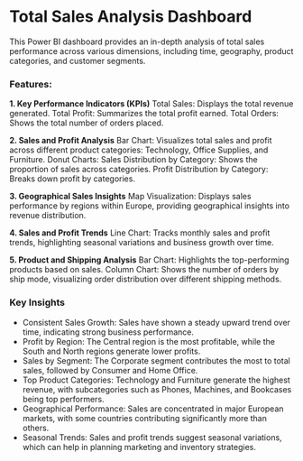 # Total Sales Analysis Dashboard

This Power BI dashboard provides an in-depth analysis of total sales performance across various dimensions, including time, geography, product categories, and customer segments.

### Features:

**1. Key Performance Indicators (KPIs)**
Total Sales: Displays the total revenue generated.
Total Profit: Summarizes the total profit earned.
Total Orders: Shows the total number of orders placed.

**2. Sales and Profit Analysis**
Bar Chart: Visualizes total sales and profit across different product categories: Technology, Office Supplies, and Furniture.
Donut Charts:
Sales Distribution by Category: Shows the proportion of sales across categories.
Profit Distribution by Category: Breaks down profit by categories.

**3. Geographical Sales Insights**
Map Visualization: Displays sales performance by regions within Europe, providing geographical insights into revenue distribution.

**4. Sales and Profit Trends**
Line Chart: Tracks monthly sales and profit trends, highlighting seasonal variations and business growth over time.

**5. Product and Shipping Analysis**
Bar Chart: Highlights the top-performing products based on sales.
Column Chart: Shows the number of orders by ship mode, visualizing order distribution over different shipping methods.

### Key Insights
* Consistent Sales Growth: Sales have shown a steady upward trend over time, indicating strong business performance.
* Profit by Region: The Central region is the most profitable, while the South and North regions generate lower profits.
* Sales by Segment: The Corporate segment contributes the most to total sales, followed by Consumer and Home Office.
* Top Product Categories: Technology and Furniture generate the highest revenue, with subcategories such as Phones, Machines, and Bookcases being top performers.
* Geographical Performance: Sales are concentrated in major European markets, with some countries contributing significantly more than others.
* Seasonal Trends: Sales and profit trends suggest seasonal variations, which can help in planning marketing and inventory strategies.
